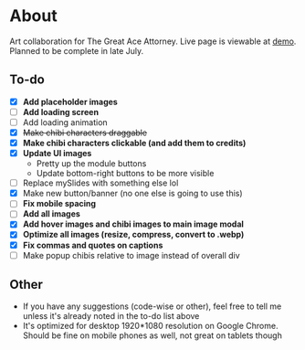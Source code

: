 # About
Art collaboration for The Great Ace Attorney. Live page is viewable at [demo](https://tgaa.milaza.art/demo). Planned to be complete in late July.

## To-do
- [x] **Add placeholder images**
- [ ] **Add loading screen**
- [ ] Add loading animation
- [x] ~~Make chibi characters draggable~~
- [x] **Make chibi characters clickable (and add them to credits)**
- [x] **Update UI images**
  - Pretty up the module buttons
  - Update bottom-right buttons to be more visible
- [ ] Replace mySlides with something else lol
- [x] Make new button/banner (no one else is going to use this)
- [ ] **Fix mobile spacing**
- [ ] **Add all images**
- [x] **Add hover images and chibi images to main image modal**
- [x] **Optimize all images (resize, compress, convert to .webp)**
- [x] **Fix commas and quotes on captions**
- [ ] Make popup chibis relative to image instead of overall div

## Other
* If you have any suggestions (code-wise or other), feel free to tell me unless it's already noted in the to-do list above
* It's optimized for desktop 1920*1080 resolution on Google Chrome. Should be fine on mobile phones as well, not great on tablets though

